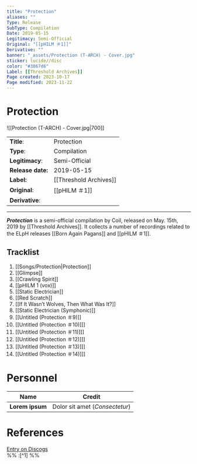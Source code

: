 ```yaml
---
title: "Protection"
aliases: ""
Type: Release
SubType: Compilation
Date: 2019-05-15
Legitimacy: Semi-Official
Original: "[[pHILM ＃1]]"
Derivative: ""
banner: "_assets/Protection (T-ARCH) - Cover.jpg"
sticker: lucide//disc
color: "#3867d6"
Label: [[Threshold Archives]]
Page created: 2023-10-17
Page modified: 2023-11-22
---
```


# Protection

![[Protection (T-ARCH) - Cover.jpg|700]]

|  |  |
| --- | --- |
| __Title__: | Protection |
| __Type__: | Compilation |
| __Legitimacy__: | Semi-Official |
| __Release date:__ | 2019-05-15 |
| __Label:__ | [[Threshold Archives]] |
| __Original__: | [[pHILM ＃1]] |
| __Derivative__: |  |

---

*__Protection__* is a semi-official compilation by Coil, released on May. 15th, 2019 by [[Threshold Archives]]. It collects a number of recordings related to the ELpH releases [[Born Again Pagans]] and [[pHILM ＃1]].

## Tracklist

1. [[Songs/Protection|Protection]]
2. [[Glimpse]]
3. [[Crawling Spirit]]
4. [[pHILM 1 (vox)]]
5. [[Static Electrician]]
6. [[Red Scratch]]
7. [[If It Wasn’t Wolves, Then What Was It?]]
8. [[Static Electrician (Symphonic)]]
9. [[Untitled (Protection ＃9)]]
10. [[Untitled (Protection ＃10)]]]
11. [[Untitled (Protection ＃11)]]]
12. [[Untitled (Protection ＃12)]]]
13. [[Untitled (Protection ＃13)]]]
14. [[Untitled (Protection ＃14)]]]

# Personnel

| __Name__ |__Credit__ |
| --- | --- |
|__Lorem ipsum__|Dolor sit amet (*Consectetur*)|

# References

[Entry on Discogs](https://www.discogs.com/release/13635418-Coil-vs-ELpH-Protection)  
%% :[^1] %%
